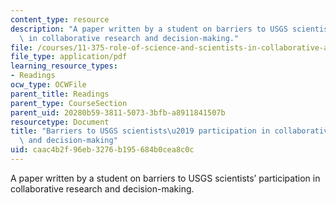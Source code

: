 ```yaml
---
content_type: resource
description: "A paper written by a student on barriers to USGS scientists\u2019 participation\
  \ in collaborative research and decision-making."
file: /courses/11-375-role-of-science-and-scientists-in-collaborative-approaches-to-environmental-policymaking-spring-2006/caac4b2f96eb3276b195684b0cea8c0c_campbell.pdf
file_type: application/pdf
learning_resource_types:
- Readings
ocw_type: OCWFile
parent_title: Readings
parent_type: CourseSection
parent_uid: 20280b59-3811-5073-3bfb-a8911841507b
resourcetype: Document
title: "Barriers to USGS scientists\u2019 participation in collaborative research\
  \ and decision-making"
uid: caac4b2f-96eb-3276-b195-684b0cea8c0c
---
```

A paper written by a student on barriers to USGS scientists’ participation in collaborative research and decision-making.

